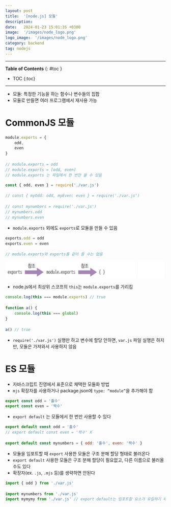 ```yaml
---
layout: post
title:  '[node.js] 모듈'
description: 
date:   2024-01-23 15:01:35 +0300
image:  '/images/node_logo.png'
logo_image:  '/images/node_logo.png'
category: backend
tag: nodejs
---
```

---

**Table of Contents**
{: #toc }
*  TOC
{:toc}

---

- 모듈: 특정한 기능을 하는 함수나 변수들의 집합 
- 모듈로 만들면 여러 프로그램에서 재사용 가능

# CommonJS 모듈

```js
module.exports = {
    odd,
    even
}

// module.exports = odd
// module.exports = [odd, even]
// module.exports 는 파일에서 한 번만 쓸 수 있음
```

```js
const { odd, even } = require('./var.js')

// const { myOdd: odd, myEven: even } = require('./var.js')

// const mynumbers = require('./var.js')
// mynumbers.odd
// mynumbers.even
```

- `module.exports` 외에도 `exports`로 모듈을 만들 수 있음

```js
exports.odd = odd
exports.even = even

// module.exports와 exports를 같이 쓸 수는 없음
```

![](/images/node_module_1.png)

- node.js에서 최상위 스코프의 `this`는 `module.exports`를 가리킴

```js
console.log(this === module.exports) // true

function a() {
    console.log(this === global)
}

a() // true
```

- `require('./var.js')` 실행만 하고 변수에 할당 안하면, `var.js` 파일 실행은 하지만, 모듈은 가져와서 사용하지 않음

# ES 모듈

- 자바스크립트 진영에서 표준으로 채택한 모듈화 방법
- `mjs` 확장자를 사용하거나 package.json에 `type: “module”`을 추가해야 함

```js
export const odd = '홀수'
export const even = '짝수'
```

- `export default` 는 모듈에서 한 번만 사용할 수 있다

```js
export default const odd = '홀수'
// export default const even = '짝수' X

export default const mynumbers = { odd: '홀수', even: '짝수' }
```
- 모듈을 임포트할 때 `export` 사용한 모듈은 구조 분해 할당 형태로 불러온다
- `export default` 사용한 모듈은 구조 분해 할당이 필요없고, 다른 이름으로 불러올 수도 있다
- 확장자(ex. `.js`, `.mjs` 등)를 생략하면 안된다

```js
import { odd } from './var.js'

import mynumbers from './var.js'
import mymymy from './var.js' // export default는 임포트할 요소가 유일하기 때문에 불러올 때 이름이 달라도 된다
```